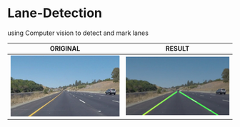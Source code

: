 # Lane-Detection
using Computer vision to detect and mark lanes 

ORIGINAL          |  RESULT
:-------------------------:|:-------------------------:
![](https://github.com/alphawing07/Lane-Detection/blob/master/test/solidYellowCurve.jpg)  |  ![](https://github.com/alphawing07/Lane-Detection/blob/master/output/solidYellowCurve.jpg)
